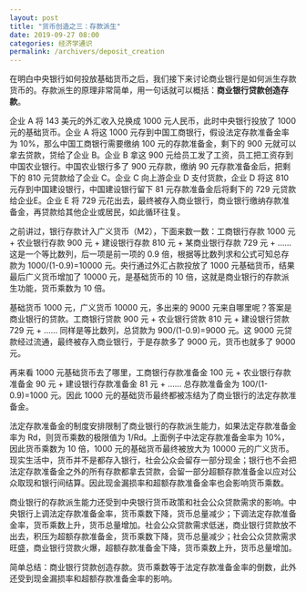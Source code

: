 ```yaml
---
layout: post
title: "货币创造之三：存款派生"
date: 2019-09-27 08:00
categories: 经济学通识
permalink: /archivers/deposit_creation
---
```


在明白中央银行如何投放基础货币之后，我们接下来讨论商业银行是如何派生存款货币的。存款派生的原理非常简单，用一句话就可以概括：**商业银行贷款创造存款**。

企业 A 将 143 美元的外汇收入兑换成 1000 元人民币，此时中央银行投放了 1000 元的基础货币。企业 A 将这 1000 元存到中国工商银行，假设法定存款准备金率为 10%，那么中国工商银行需要缴纳 100 元的存款准备金，剩下的 900 元就可以拿去贷款，贷给了企业 B。企业 B 拿这 900 元给员工发了工资，员工把工资存到中国农业银行。中国农业银行多了 900 元存款，缴纳 90 元存款准备金后，把剩下的 810 元贷款给了企业 C。企业 C 向上游企业 D 支付货款，企业 D 将这 810 元存到中国建设银行，中国建设银行留下 81 元存款准备金后将剩下的 729 元贷款给企业E。企业 E 将 729 元花出去，最终被存入商业银行，商业银行缴纳存款准备金，再贷款给其他企业或居民，如此循环往复。

之前讲过，银行存款计入广义货币（M2），下面来数一数：工商银行存款 1000 元 + 农业银行存款 900 元 + 建设银行存款 810 元 + 某商业银行存款 729 元 + …… 这是一个等比数列，后一项是前一项的 0.9 倍，根据等比数列求和公式可知总存款为 1000/(1-0.9)=10000 元。央行通过外汇占款投放了 1000 元基础货币，结果最后广义货币增加了 10000 元，是基础货币的 10 倍，这就是商业银行的存款派生功能，货币乘数为 10 倍。

基础货币 1000 元，广义货币 10000 元，多出来的 9000 元来自哪里呢？答案是商业银行的贷款。工商银行贷款 900 元 + 农业银行贷款 810 元 + 建设银行贷款 729 元 + …… 同样是等比数列，总贷款为 900/(1-0.9)=9000 元。这 9000 元贷款经过流通，最终被存入商业银行，于是存款多了 9000 元，货币也就多了 9000 元。

再来看 1000 元基础货币去了哪里，工商银行存款准备金 100 元 + 农业银行存款准备金 90 元 + 建设银行存款准备金 81 元 + …… 总存款准备金为 100/(1-0.9)=1000 元。因此 1000 元的基础货币最终都被冻结为了商业银行的法定存款准备金。

法定存款准备金的制度安排限制了商业银行的存款派生能力，如果法定存款准备金率为 Rd，则货币乘数的极限值为 1/Rd。上面例子中法定存款准备金率为 10%，因此货币乘数为 10 倍，1000 元的基础货币最终被放大为 10000 元的广义货币。现实生活中，货币并不是都存入银行，社会公众会留存一部分现金；银行也不会把法定存款准备金之外的所有存款都拿去贷款，会留一部分超额存款准备金以应对公众取现和银行间结算。因此现金漏损率和超额存款准备金率也会影响货币乘数。

商业银行的存款派生能力还受到中央银行货币政策和社会公众贷款需求的影响。中央银行上调法定存款准备金率，货币乘数下降，货币总量减少；下调法定存款准备金率，货币乘数上升，货币总量增加。社会公众贷款需求低迷，商业银行贷款放不出去，积压为超额存款准备金，货币乘数下降，货币总量减少；社会公众贷款需求旺盛，商业银行贷款火爆，超额存款准备金下降，货币乘数上升，货币总量增加。

简单总结：商业银行贷款创造存款。货币乘数等于法定存款准备金率的倒数，此外还受到现金漏损率和超额存款准备金率的影响。

